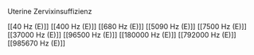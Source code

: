 Uterine Zervixinsuffizienz

[[40 Hz (E)]]
[[400 Hz (E)]]
[[680 Hz (E)]]
[[5090 Hz (E)]]
[[7500 Hz (E)]]
[[37000 Hz (E)]]
[[96500 Hz (E)]]
[[180000 Hz (E)]]
[[792000 Hz (E)]]
[[985670 Hz (E)]]